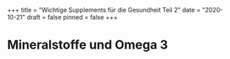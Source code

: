 +++
title = "Wichtige Supplements für die Gesundheit Teil 2"
date = "2020-10-21"
draft = false
pinned = false
+++
# **Mineralstoffe und Omega 3**